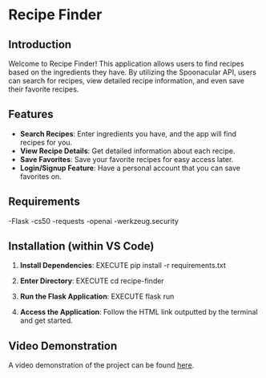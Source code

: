 # Recipe Finder

## Introduction
Welcome to Recipe Finder! This application allows users to find recipes based on the ingredients they have. By utilizing the Spoonacular API, users can search for recipes, view detailed recipe information, and even save their favorite recipes.

## Features
- **Search Recipes**: Enter ingredients you have, and the app will find recipes for you.
- **View Recipe Details**: Get detailed information about each recipe.
- **Save Favorites**: Save your favorite recipes for easy access later.
- **Login/Signup Feature**: Have a personal account that you can save favorites on.

## Requirements
-Flask
-cs50
-requests
-openai
-werkzeug.security

## Installation (within VS Code)
1. **Install Dependencies**: EXECUTE
    pip install -r requirements.txt

2. **Enter Directory**: EXECUTE
    cd recipe-finder

2. **Run the Flask Application**: EXECUTE
    flask run

3. **Access the Application**: Follow the HTML link outputted by the terminal and get started.

## Video Demonstration
A video demonstration of the project can be found [here](https://youtu.be/y1s1qTSicJ4).
